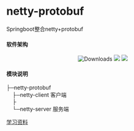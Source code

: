 # netty-protobuf

Springboot整合netty+protobuf

#### 软件架构
<p align="center">
 <img src="https://img.shields.io/badge/Spring%20Boot-2.4.4-blue.svg" alt="Downloads">
 <img src="https://img.shields.io/badge/netty--all-4.1.60.Final-blue">
 <img src="https://img.shields.io/badge/protobuf--java-3.15.8-blue">
</p>

#### 模块说明

├─netty-protobuf  
&nbsp; &nbsp;&nbsp;├─netty-client   客户端  
&nbsp; &nbsp;&nbsp;├  
&nbsp; &nbsp;&nbsp;└─netty-server   服务端  



[学习资料](https://github.com/xx13295/MD-Note/tree/master/protoBuf)

  

